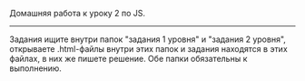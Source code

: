 Домашняя работа к уроку 2 по JS.
____
Задания ищите внутри папок "задания 1 уровня" и "задания 2 уровня",
открываете .html-файлы внутри этих папок и задания находятся в этих файлах,
в них же пишете решение. Обе папки обязательны к выполнению.